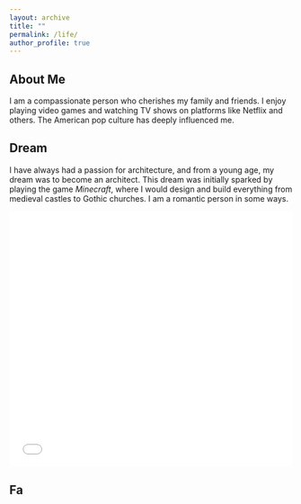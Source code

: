 ```yaml
---
layout: archive
title: ""
permalink: /life/
author_profile: true
---
```




## About Me

I am a compassionate person who cherishes my family and friends. I enjoy playing video games and watching TV shows on platforms like Netflix and others. The American pop culture has deeply influenced me.



## Dream

I have always had a passion for architecture, and from a young age, my dream was to become an architect. This dream was initially sparked by playing the game *Minecraft*, where I would design and build everything from medieval castles to Gothic churches. I am a romantic person in some ways.

<div style="position: relative; padding: 45% 5%;">
    <iframe style="position: absolute; width: 100%; height: 100%; left: 0; top: 0;" src="../plugs/photo_album2/index.html" frameborder="0" scrolling="yes" width="320" height="240"></iframe>
</div>



## Fa
